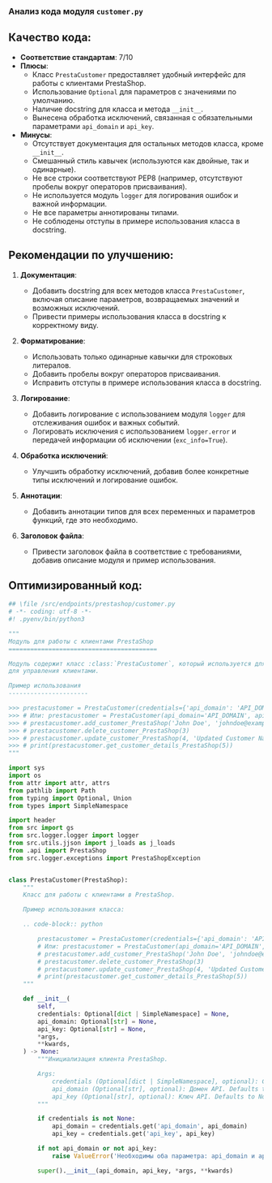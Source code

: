 ### **Анализ кода модуля `customer.py`**

## Качество кода:

- **Соответствие стандартам**: 7/10
- **Плюсы**:
    - Класс `PrestaCustomer` предоставляет удобный интерфейс для работы с клиентами PrestaShop.
    - Использование `Optional` для параметров с значениями по умолчанию.
    - Наличие docstring для класса и метода `__init__`.
    - Вынесена обработка исключений, связанная с обязательными параметрами `api_domain` и `api_key`.
- **Минусы**:
    - Отсутствует документация для остальных методов класса, кроме `__init__`.
    - Смешанный стиль кавычек (используются как двойные, так и одинарные).
    - Не все строки соответствуют PEP8 (например, отсутствуют пробелы вокруг операторов присваивания).
    - Не используется модуль `logger` для логирования ошибок и важной информации.
    - Не все параметры аннотированы типами.
    - Не соблюдены отступы в примере использования класса в docstring.

## Рекомендации по улучшению:

1.  **Документация**:
    - Добавить docstring для всех методов класса `PrestaCustomer`, включая описание параметров, возвращаемых значений и возможных исключений.
    - Привести примеры использования класса в docstring к корректному виду.

2.  **Форматирование**:
    - Использовать только одинарные кавычки для строковых литералов.
    - Добавить пробелы вокруг операторов присваивания.
    - Исправить отступы в примере использования класса в docstring.

3.  **Логирование**:
    - Добавить логирование с использованием модуля `logger` для отслеживания ошибок и важных событий.
    - Логировать исключения с использованием `logger.error` и передачей информации об исключении (`exc_info=True`).

4.  **Обработка исключений**:
    - Улучшить обработку исключений, добавив более конкретные типы исключений и логирование ошибок.

5.  **Аннотации**:
    - Добавить аннотации типов для всех переменных и параметров функций, где это необходимо.

6. **Заголовок файла**:
    - Привести заголовок файла в соответствие с требованиями, добавив описание модуля и пример использования.

## Оптимизированный код:

```python
## \file /src/endpoints/prestashop/customer.py
# -*- coding: utf-8 -*-
#! .pyenv/bin/python3

"""
Модуль для работы с клиентами PrestaShop
=========================================

Модуль содержит класс :class:`PrestaCustomer`, который используется для взаимодействия с API PrestaShop
для управления клиентами.

Пример использования
----------------------

>>> prestacustomer = PrestaCustomer(credentials={'api_domain': 'API_DOMAIN', 'api_key': 'API_KEY'})
>>> # Или: prestacustomer = PrestaCustomer(api_domain='API_DOMAIN', api_key='API_KEY')
>>> # prestacustomer.add_customer_PrestaShop('John Doe', 'johndoe@example.com')
>>> # prestacustomer.delete_customer_PrestaShop(3)
>>> # prestacustomer.update_customer_PrestaShop(4, 'Updated Customer Name')
>>> # print(prestacustomer.get_customer_details_PrestaShop(5))
"""

import sys
import os
from attr import attr, attrs
from pathlib import Path
from typing import Optional, Union
from types import SimpleNamespace

import header
from src import gs
from src.logger.logger import logger
from src.utils.jjson import j_loads as j_loads
from .api import PrestaShop
from src.logger.exceptions import PrestaShopException


class PrestaCustomer(PrestaShop):
    """
    Класс для работы с клиентами в PrestaShop.

    Пример использования класса:

    .. code-block:: python

        prestacustomer = PrestaCustomer(credentials={'api_domain': 'API_DOMAIN', 'api_key': 'API_KEY'})
        # Или: prestacustomer = PrestaCustomer(api_domain='API_DOMAIN', api_key='API_KEY')
        # prestacustomer.add_customer_PrestaShop('John Doe', 'johndoe@example.com')
        # prestacustomer.delete_customer_PrestaShop(3)
        # prestacustomer.update_customer_PrestaShop(4, 'Updated Customer Name')
        # print(prestacustomer.get_customer_details_PrestaShop(5))
    """

    def __init__(
        self,
        credentials: Optional[dict | SimpleNamespace] = None,
        api_domain: Optional[str] = None,
        api_key: Optional[str] = None,
        *args,
        **kwards,
    ) -> None:
        """Инициализация клиента PrestaShop.

        Args:
            credentials (Optional[dict | SimpleNamespace], optional): Словарь или объект SimpleNamespace с параметрами `api_domain` и `api_key`. Defaults to None.
            api_domain (Optional[str], optional): Домен API. Defaults to None.
            api_key (Optional[str], optional): Ключ API. Defaults to None.
        """

        if credentials is not None:
            api_domain = credentials.get('api_domain', api_domain)
            api_key = credentials.get('api_key', api_key)

        if not api_domain or not api_key:
            raise ValueError('Необходимы оба параметра: api_domain и api_key.')

        super().__init__(api_domain, api_key, *args, **kwards)